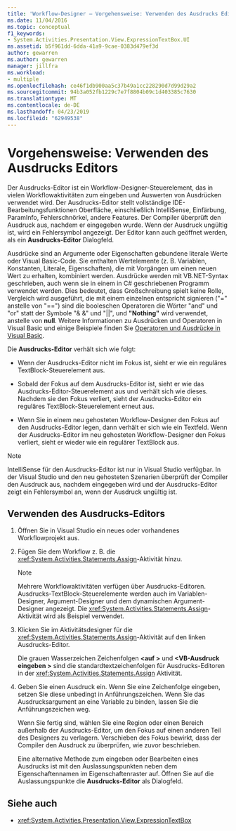 ```yaml
---
title: 'Workflow-Designer – Vorgehensweise: Verwenden des Ausdrucks Editors'
ms.date: 11/04/2016
ms.topic: conceptual
f1_keywords:
- System.Activities.Presentation.View.ExpressionTextBox.UI
ms.assetid: b5f961dd-6dda-41a9-9cae-0383d479ef3d
author: gewarren
ms.author: gewarren
manager: jillfra
ms.workload:
- multiple
ms.openlocfilehash: ce46f1db900aa5c37b49a1cc228290d7d99d29a2
ms.sourcegitcommit: 94b3a052fb1229c7e7f8804b09c1d403385c7630
ms.translationtype: MT
ms.contentlocale: de-DE
ms.lasthandoff: 04/23/2019
ms.locfileid: "62949538"
---
```

# <a name="how-to-use-the-expression-editor"></a>Vorgehensweise: Verwenden des Ausdrucks Editors

Der Ausdrucks-Editor ist ein Workflow-Designer-Steuerelement, das in vielen Workflowaktivitäten zum eingeben und Auswerten von Ausdrücken verwendet wird. Der Ausdrucks-Editor stellt vollständige IDE-Bearbeitungsfunktionen Oberfläche, einschließlich IntelliSense, Einfärbung, ParamInfo, Fehlerschnörkel, andere Features. Der Compiler überprüft den Ausdruck aus, nachdem er eingegeben wurde. Wenn der Ausdruck ungültig ist, wird ein Fehlersymbol angezeigt. Der Editor kann auch geöffnet werden, als ein **Ausdrucks-Editor** Dialogfeld.

Ausdrücke sind an Argumente oder Eigenschaften gebundene literale Werte oder Visual Basic-Code. Sie enthalten Wertelemente (z. B. Variablen, Konstanten, Literale, Eigenschaften), die mit Vorgängen um einen neuen Wert zu erhalten, kombiniert werden. Ausdrücke werden mit VB.NET-Syntax geschrieben, auch wenn sie in einem in C# geschriebenen Programm verwendet werden. Dies bedeutet, dass Großschreibung spielt keine Rolle, Vergleich wird ausgeführt, die mit einem einzelnen entspricht signieren ("=" anstelle von "==") sind die booleschen Operatoren die Wörter "and" und "or" statt der Symbole "& &" und "||", und **"Nothing"** wird verwendet, anstelle von **null**. Weitere Informationen zu Ausdrücken und Operatoren in Visual Basic und einige Beispiele finden Sie [Operatoren und Ausdrücke in Visual Basic](/previous-versions/visualstudio/visual-studio-2010/a1w3te48(v=vs.100)).

Die **Ausdrucks-Editor** verhält sich wie folgt:

- Wenn der Ausdrucks-Editor nicht im Fokus ist, sieht er wie ein reguläres TextBlock-Steuerelement aus.

- Sobald der Fokus auf dem Ausdrucks-Editor ist, sieht er wie das Ausdrucks-Editor-Steuerelement aus und verhält sich wie dieses. Nachdem sie den Fokus verliert, sieht der Ausdrucks-Editor ein reguläres TextBlock-Steuerelement erneut aus.

- Wenn Sie in einem neu gehosteten Workflow-Designer den Fokus auf den Ausdrucks-Editor legen, dann verhält er sich wie ein Textfeld. Wenn der Ausdrucks-Editor im neu gehosteten Workflow-Designer den Fokus verliert, sieht er wieder wie ein regulärer TextBlock aus.

> [!NOTE]
> IntelliSense für den Ausdrucks-Editor ist nur in Visual Studio verfügbar. In der Visual Studio und den neu gehosteten Szenarien überprüft der Compiler den Ausdruck aus, nachdem eingegeben wird und der Ausdrucks-Editor zeigt ein Fehlersymbol an, wenn der Ausdruck ungültig ist.

## <a name="use-the-expression-editor"></a>Verwenden des Ausdrucks-Editors

1. Öffnen Sie in Visual Studio ein neues oder vorhandenes Workflowprojekt aus.

2. Fügen Sie dem Workflow z. B. die <xref:System.Activities.Statements.Assign>-Aktivität hinzu.

    > [!NOTE]
    > Mehrere Workflowaktivitäten verfügen über Ausdrucks-Editoren. Ausdrucks-TextBlock-Steuerelemente werden auch im Variablen-Designer, Argument-Designer und dem dynamischen Argument-Designer angezeigt. Die <xref:System.Activities.Statements.Assign>-Aktivität wird als Beispiel verwendet.

3. Klicken Sie im Aktivitätsdesigner für die <xref:System.Activities.Statements.Assign>-Aktivität auf den linken Ausdrucks-Editor.

     Die grauen Wasserzeichen Zeichenfolgen  **\<auf >** und  **\<VB-Ausdruck eingeben >** sind die standardtextzeichenfolgen für Ausdrucks-Editoren in der <xref:System.Activities.Statements.Assign> Aktivität.

4. Geben Sie einen Ausdruck ein. Wenn Sie eine Zeichenfolge eingeben, setzen Sie diese unbedingt in Anführungszeichen. Wenn Sie das Ausdrucksargument an eine Variable zu binden, lassen Sie die Anführungszeichen weg.

     Wenn Sie fertig sind, wählen Sie eine Region oder einen Bereich außerhalb der Ausdrucks-Editor, um den Fokus auf einen anderen Teil des Designers zu verlagern. Verschieben des Fokus bewirkt, dass der Compiler den Ausdruck zu überprüfen, wie zuvor beschrieben.

     Eine alternative Methode zum eingeben oder Bearbeiten eines Ausdrucks ist mit den Auslassungspunkten neben dem Eigenschaftennamen im Eigenschaftenraster auf. Öffnen Sie auf die Auslassungspunkte die **Ausdrucks-Editor** als Dialogfeld.

## <a name="see-also"></a>Siehe auch

- <xref:System.Activities.Presentation.View.ExpressionTextBox>